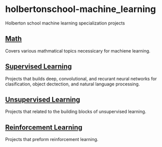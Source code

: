 # holbertonschool-machine_learning
Holberton school machine learning specialization projects

## [Math](https://github.com/BenDoschGit/holbertonschool-machine_learning/tree/main/math "Go to directory")

  Covers various mathmatical topics necessicary for machiene learning.

## [Supervised Learning](https://github.com/BenDoschGit/holbertonschool-machine_learning/tree/main/supervised_learning "Go to directory")

  Projects that builds deep, convolutional, and recurant neural networks for clasification, object dectection, and natural language processing.

## [Unsupervised Learning](https://github.com/BenDoschGit/holbertonschool-machine_learning/tree/main/unsupervised_learning "Go to directory")

  Projects that related to the building blocks of unsupervised learning.
  
## [Reinforcement Learning](https://github.com/BenDoschGit/holbertonschool-machine_learning/tree/main/reinforcement_learning "Go to directory")

  Projects that preform reinforcement learning.
